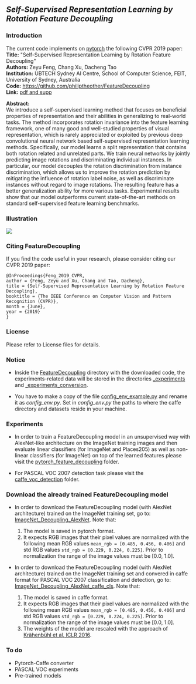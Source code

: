 ## *Self-Supervised Representation Learning by Rotation Feature Decoupling*

### Introduction

The current code implements on [pytorch](http://pytorch.org/) the following CVPR 2019 paper:  
**Title:**      "Self-Supervised Representation Learning by Rotation Feature Decoupling"  
**Authors:**     Zeyu Feng, Chang Xu, Dacheng Tao  
**Institution:** UBTECH Sydney AI Centre, School of Computer Science, FEIT, University of Sydney, Australia  
**Code:**        https://github.com/philiptheother/FeatureDecoupling  
**Link:**        [pdf and supp](http://openaccess.thecvf.com/content_CVPR_2019/html/Feng_Self-Supervised_Representation_Learning_by_Rotation_Feature_Decoupling_CVPR_2019_paper.html)

**Abstract:**  
We introduce a self-supervised learning method that focuses on beneficial properties of representation and their abilities in generalizing to real-world tasks. The method incorporates rotation invariance into the feature learning framework, one of many good and well-studied properties of visual representation, which is rarely appreciated or exploited by previous deep convolutional neural network based self-supervised representation learning methods. Specifically, our model learns a split representation that contains both rotation related and unrelated parts. We train neural networks by jointly predicting image rotations and discriminating individual instances. In particular, our model decouples the rotation discrimination from instance discrimination, which allows us to improve the rotation prediction by mitigating the influence of rotation label noise, as well as discriminate instances without regard to image rotations. The resulting feature has a better generalization ability for more various tasks. Experimental results show that our model outperforms current state-of-the-art methods on standard self-supervised feature learning benchmarks.

### Illustration

<img src="https://raw.githubusercontent.com/philiptheother/FeatureDecoupling/master/_imgs/figure.png">

### Citing FeatureDecoupling

If you find the code useful in your research, please consider citing our CVPR 2019 paper:
```
@InProceedings{Feng_2019_CVPR,
author = {Feng, Zeyu and Xu, Chang and Tao, Dacheng},
title = {Self-Supervised Representation Learning by Rotation Feature Decoupling},
booktitle = {The IEEE Conference on Computer Vision and Pattern Recognition (CVPR)},
month = {June},
year = {2019}
}
```

### License

Please refer to License files for details.

### Notice

* Inside the [FeatureDecoupling](https://github.com/philiptheother/FeatureDecoupling) directory with the downloaded code, the experiments-related data will be stored in the directories [_experiments](https://github.com/philiptheother/FeatureDecoupling/tree/master/_experiments) and [_experiments_conversion](https://github.com/philiptheother/FeatureDecoupling/tree/master/_experiments_conversion).

* You have to make a copy of the file [config_env_example.py](https://github.com/philiptheother/FeatureDecoupling/blob/master/config_env_example.py) and rename it as *config_env.py*. Set in *config_env.py* the paths to where the caffe directory and datasets reside in your machine. 

### Experiments

* In order to train a FeatureDecoupling model in an unsupervised way with AlexNet-like architecture on the ImageNet training images and then evaluate linear classifiers (for ImageNet and Places205) as well as non-linear classifiers (for ImageNet) on top of the learned features please visit the [pytorch_feature_decoupling](https://github.com/philiptheother/FeatureDecoupling/tree/master/pytorch_feature_decoupling) folder.

* For PASCAL VOC 2007 detection task please visit the [caffe_voc_detection](https://github.com/philiptheother/FeatureDecoupling/tree/master/caffe_voc_detection) folder.

### Download the already trained FeatureDecoupling model

* In order to download the FeatureDecoupling model (with AlexNet architecture) trained on the ImageNet training set, go to: [ImageNet_Decoupling_AlexNet](https://mega.nz/#!Wmh3WIDZ!e2TgkXEsMMpZNZvb1Tp8HsdBfeZOA3WKn5g0AkXEwAA). Note that:   
  1. The model is saved in pytorch format.
  2. It expects RGB images that their pixel values are normalized with the following mean RGB values `mean_rgb = [0.485, 0.456, 0.406]` and std RGB values `std_rgb = [0.229, 0.224, 0.225]`. Prior to normalization the range of the image values must be [0.0, 1.0].

 * In order to download the FeatureDecoupling model (with AlexNet architecture) trained on the ImageNet training set and convered in caffe format for PASCAL VOC 2007 classification and detection, go to: [ImageNet_Decoupling_AlexNet_caffe_cls](https://mega.nz/#!e65D3CLZ!jUvWfBt3NBcjZSI90X5mKKe-OHSswN9nWo_aPo1YCOQ). Note that:   
   1. The model is saved in caffe format.
   2. It expects RGB images that their pixel values are normalized with the following mean RGB values `mean_rgb = [0.485, 0.456, 0.406]` and std RGB values `std_rgb = [0.229, 0.224, 0.225]`. Prior to normalization the range of the image values must be [0.0, 1.0].
   3. The weights of the model are rescaled with the approach of [Kr&auml;henb&uuml;hl et al, ICLR 2016](https://github.com/philkr/magic_init).

### To do

* Pytorch-Caffe converter
* PASCAL VOC experiments
* Pre-trained models
